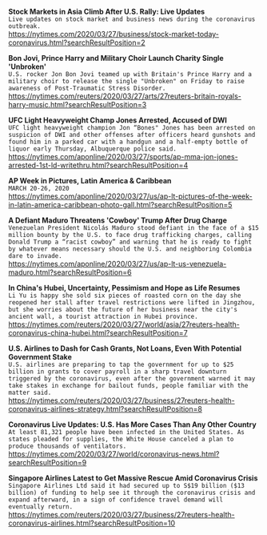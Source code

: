 **Stock Markets in Asia Climb After U.S. Rally: Live Updates**\
`Live updates on stock market and business news during the coronavirus outbreak.`\
https://nytimes.com/2020/03/27/business/stock-market-today-coronavirus.html?searchResultPosition=2

**Bon Jovi, Prince Harry and Military Choir Launch Charity Single 'Unbroken'**\
`U.S. rocker Jon Bon Jovi teamed up with Britain's Prince Harry and a military choir to release the single "Unbroken" on Friday to raise awareness of Post-Traumatic Stress Disorder.`\
https://nytimes.com/reuters/2020/03/27/arts/27reuters-britain-royals-harry-music.html?searchResultPosition=3

**UFC Light Heavyweight Champ Jones Arrested, Accused of DWI**\
`UFC light heavyweight champion Jon “Bones" Jones has been arrested on suspicion of DWI and other offenses after officers heard gunshots and found him in a parked car with a handgun and a half-empty bottle of liquor early Thursday, Albuquerque police said.`\
https://nytimes.com/aponline/2020/03/27/sports/ap-mma-jon-jones-arrested-1st-ld-writethru.html?searchResultPosition=4

**AP Week in Pictures, Latin America & Caribbean**\
`MARCH 20-26, 2020`\
https://nytimes.com/aponline/2020/03/27/us/ap-lt-pictures-of-the-week-in-latin-america-caribbean-photo-gall.html?searchResultPosition=5

**A Defiant Maduro Threatens 'Cowboy' Trump After Drug Charge**\
`Venezuelan President Nicolás Maduro stood defiant in the face of a $15 million bounty by the U.S. to face drug trafficking charges, calling Donald Trump a “racist cowboy” and warning that he is ready to fight by whatever means necessary should the U.S. and neighboring Colombia dare to invade.`\
https://nytimes.com/aponline/2020/03/27/us/ap-lt-us-venezuela-maduro.html?searchResultPosition=6

**In China's Hubei, Uncertainty, Pessimism and Hope as Life Resumes**\
`Li Yu is happy she sold six pieces of roasted corn on the day she reopened her stall after travel restrictions were lifted in Jingzhou, but she worries about the future of her business near the city's ancient wall, a tourist attraction in Hubei province.`\
https://nytimes.com/reuters/2020/03/27/world/asia/27reuters-health-coronavirus-china-hubei.html?searchResultPosition=7

**U.S. Airlines to Dash for Cash Grants, Not Loans, Even With Potential Government Stake**\
`U.S. airlines are preparing to tap the government for up to $25 billion in grants to cover payroll in a sharp travel downturn triggered by the coronavirus, even after the government warned it may take stakes in exchange for bailout funds, people familiar with the matter said.`\
https://nytimes.com/reuters/2020/03/27/business/27reuters-health-coronavirus-airlines-strategy.html?searchResultPosition=8

**Coronavirus Live Updates: U.S. Has More Cases Than Any Other Country**\
`At least 81,321 people have been infected in the United States. As states pleaded for supplies, the White House canceled a plan to produce thousands of ventilators.`\
https://nytimes.com/2020/03/27/world/coronavirus-news.html?searchResultPosition=9

**Singapore Airlines Latest to Get Massive Rescue Amid Coronavirus Crisis**\
`Singapore Airlines Ltd said it had secured up to S$19 billion ($13 billion) of funding to help see it through the coronavirus crisis and expand afterward, in a sign of confidence travel demand will eventually return.`\
https://nytimes.com/reuters/2020/03/27/business/27reuters-health-coronavirus-airlines.html?searchResultPosition=10

